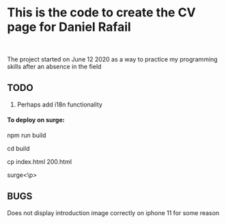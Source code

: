 <h1> This is the code to create the CV page for Daniel Rafail </h1>
<br>
<p>The project started on June 12 2020 as a way to practice my programming skills after an absence in the field</p>

<h2> TODO </h2>

1. Perhaps add i18n functionality

<h4> To deploy on surge: </h4>
<p>npm run build</p>
<p>cd build</p>
<p>cp index.html 200.html</p>
<p>surge<\p>

<h2> BUGS </h2>
<p> Does not display introduction image correctly on iphone 11 for some reason</p>
